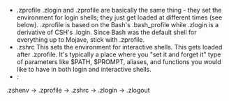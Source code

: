 * .zprofile
  .zlogin and .zprofile are basically the same thing - they set the
  environment for login shells; they just get loaded at different 
  times (see below). 
  .zprofile is based on the Bash's .bash_profile while .zlogin is
  a derivative of CSH's .login. Since Bash was the default shell
  for everything up to Mojave, stick with .zprofile.
* .zshrc
  This sets the environment for interactive shells. This gets
  loaded after .zprofile. It's typically a place where you
  "set it and forget it" type of parameters like $PATH, $PROMPT,
  aliases, and functions you would like to have in both login
  and interactive shells.
* :

.zshenv → .zprofile → .zshrc → .zlogin → .zlogout
